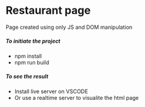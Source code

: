 # Restaurant page

Page created using only JS and DOM manipulation

##### To initiate the project
* npm install
* npm run build 

##### To see the result 
* Install live server on VSCODE
* Or use a realtime server to visualite the html page